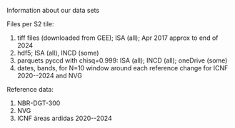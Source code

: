 Information about our data sets

Files per S2 tile:
1. tiff files (downloaded from GEE); ISA (all); Apr 2017 approx to end of 2024
2. hdf5; ISA (all), INCD (some)
3. parquets pyccd with chisq=0.999: ISA (all); INCD (all); oneDrive (some)
4. dates, bands, for N=10 window around each reference change for ICNF 2020--2024 and NVG

Reference data:
1. NBR-DGT-300
2. NVG
3. ICNF áreas ardidas 2020--2024 

